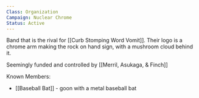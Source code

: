 ```yaml
---
Class: Organization
Campaign: Nuclear Chrome
Status: Active
---
```

Band that is the rival for [[Curb Stomping Word Vomit]]. Their logo is a chrome arm making the rock on hand sign, with a mushroom cloud behind it.

Seemingly funded and controlled by [[Merril, Asukaga, & Finch]]

Known Members:
- [[Baseball Bat]] - goon with a metal baseball bat